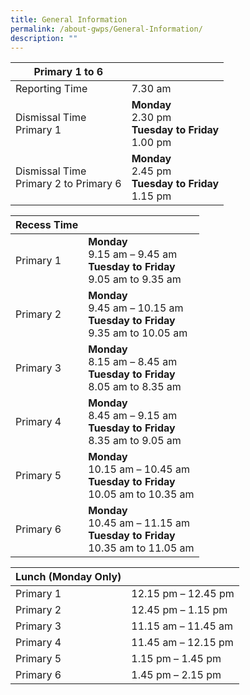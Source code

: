 ```yaml
---
title: General Information
permalink: /about-gwps/General-Information/
description: ""
---
```

| Primary 1 to 6 | | 
| -------- | -------- |
| Reporting Time     | 7.30 am     | 
|Dismissal Time<br>Primary 1|<b>Monday</b><br>2.30 pm<br><b>Tuesday to Friday</b><br>1.00 pm
|Dismissal Time<br>Primary 2 to Primary 6|<b>Monday</b><br> 2.45 pm<br><b>Tuesday to Friday</b><br>1.15 pm

| Recess Time   | | 
| -------- | -------- |
|Primary 1| <b>Monday </b><br> 9.15 am – 9.45 am <br><b>Tuesday to Friday </b><br>9.05 am to 9.35 am
|Primary 2|<b>Monday</b><br>9.45 am – 10.15 am<br><b>Tuesday to Friday</b><br> 9.35 am to 10.05 am
|Primary 3|<b>Monday</b><br> 8.15 am – 8.45 am<br><b>Tuesday to Friday</b><br>8.05 am to 8.35 am
|Primary 4|<b>Monday </b><br>8.45 am – 9.15 am<br><b>Tuesday to Friday</b><br> 8.35 am to 9.05 am
|Primary 5 | <b>Monday</b><br> 10.15 am – 10.45 am<br><b> Tuesday to Friday</b><br>10.05 am to 10.35 am
|Primary 6|<b> Monday</b><br>10.45 am – 11.15 am<br><b> Tuesday to Friday</b><br> 10.35 am to 11.05 am

|Lunch (Monday Only)   | | 
| -------- | -------- |
|Primary 1| 12.15 pm – 12.45 pm
|Primary 2|12.45 pm – 1.15 pm
|Primary 3|11.15 am – 11.45 am
|Primary 4|11.45 am – 12.15 pm
|Primary 5 | 1.15 pm – 1.45 pm
|Primary 6|1.45 pm – 2.15 pm